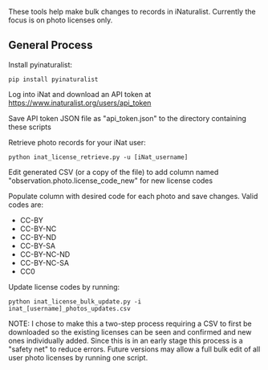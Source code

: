 These tools help make bulk changes to records in iNaturalist. Currently the focus is on photo licenses only.


## General Process

Install pyinaturalist:

	pip install pyinaturalist

Log into iNat and download an API token at https://www.inaturalist.org/users/api_token

Save API token JSON file as "api_token.json" to the directory containing these scripts

Retrieve photo records for your iNat user:

	python inat_license_retrieve.py -u [iNat_username] 

Edit generated CSV (or a copy of the file) to add column named "observation.photo.license_code_new" for new license codes

Populate column with desired code for each photo and save changes. Valid codes are:

- CC-BY
- CC-BY-NC
- CC-BY-ND
- CC-BY-SA
- CC-BY-NC-ND
- CC-BY-NC-SA
- CC0

Update license codes by running:

	python inat_license_bulk_update.py -i inat_[username]_photos_updates.csv 

NOTE: I chose to make this a two-step process requiring a CSV to first be downloaded so the existing licenses can be seen and confirmed and new ones individually added. Since this is in an early stage this process is a "safety net" to reduce errors. Future versions may allow a full bulk edit of all user photo licenses by running one script.
